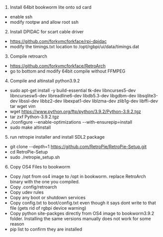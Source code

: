 1. Install 64bit bookworm lite onto sd card
- enable ssh
- modify rootpw and allow root ssh

2. Install DPIDAC for scart cable driver
- https://github.com/forkymcforkface/rpi-dpidac
- modify the timings.txt location to /opt/rgbpi/ui/data/timings.dat

3. Compile retroarch
- https://github.com/forkymcforkface/RetroArch
- go to bottom and modify 64bit compile without FFMPEG

4. Compile and altinstall python3.9.2
- sudo apt-get install -y build-essential tk-dev libncurses5-dev libncursesw5-dev libreadline6-dev libdb5.3-dev libgdbm-dev libsqlite3-dev libssl-dev libbz2-dev libexpat1-dev liblzma-dev zlib1g-dev libffi-dev tar wget vim
- wget https://www.python.org/ftp/python/3.9.2/Python-3.9.2.tgz
- tar zxf Python-3.9.2.tgz
- ./configure --enable-optimizations --with-ensurepip=install
- sudo make altinstall

5. run retropie installer and install SDL2 package
- git clone --depth=1 https://github.com/RetroPie/RetroPie-Setup.git
- cd RetroPie-Setup
- sudo ./retropie_setup.sh


6. Copy OS4 Files to bookworm
- Copy /opt from os4 image to /opt in bookworm. replace RetroArch binary with the one you compiled.
- Copy .config/retroarch
- Copy udev rules
- Copy any boot or shutdown services
- Copy config.txt to boot/config.txt even though it says dont write to that file (gets rid of rgbpi device warning)
- Copy python site-packges directly from OS4 image to bookworm3.9.2 folder. Installing the same versions manually does not work for some reason
- pip list to confirm they are installed
